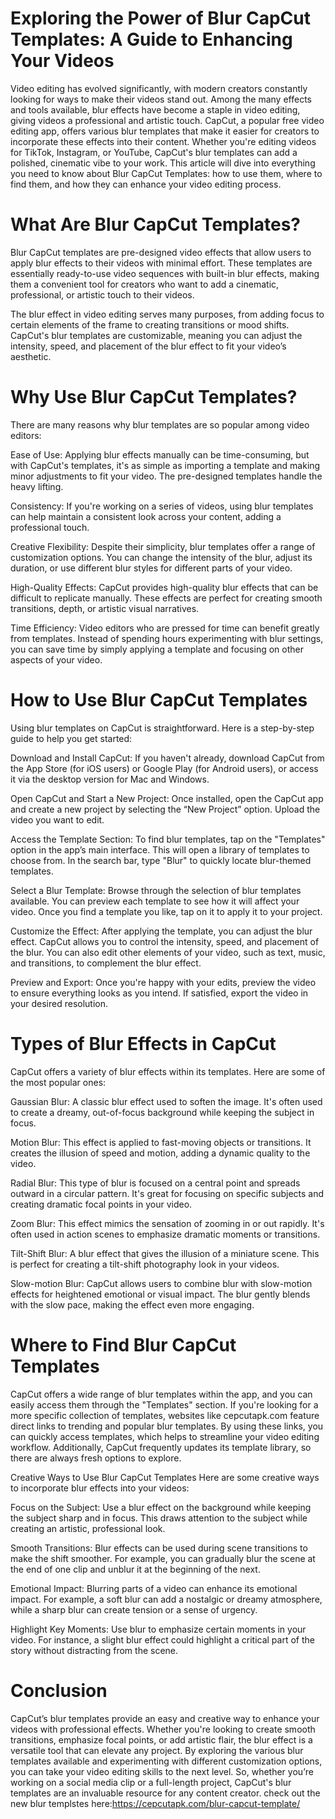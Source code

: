 # Exploring the Power of Blur CapCut Templates: A Guide to Enhancing Your Videos

Video editing has evolved significantly, with modern creators constantly looking for ways to make their videos stand out. Among the many effects and tools available, blur effects have become a staple in video editing, giving videos a professional and artistic touch. CapCut, a popular free video editing app, offers various blur templates that make it easier for creators to incorporate these effects into their content. Whether you're editing videos for TikTok, Instagram, or YouTube, CapCut's blur templates can add a polished, cinematic vibe to your work. This article will dive into everything you need to know about Blur CapCut Templates: how to use them, where to find them, and how they can enhance your video editing process.

# What Are Blur CapCut Templates?
Blur CapCut templates are pre-designed video effects that allow users to apply blur effects to their videos with minimal effort. These templates are essentially ready-to-use video sequences with built-in blur effects, making them a convenient tool for creators who want to add a cinematic, professional, or artistic touch to their videos.

The blur effect in video editing serves many purposes, from adding focus to certain elements of the frame to creating transitions or mood shifts. CapCut's blur templates are customizable, meaning you can adjust the intensity, speed, and placement of the blur effect to fit your video’s aesthetic.

# Why Use Blur CapCut Templates?
There are many reasons why blur templates are so popular among video editors:

Ease of Use: Applying blur effects manually can be time-consuming, but with CapCut's templates, it's as simple as importing a template and making minor adjustments to fit your video. The pre-designed templates handle the heavy lifting.

Consistency: If you're working on a series of videos, using blur templates can help maintain a consistent look across your content, adding a professional touch.

Creative Flexibility: Despite their simplicity, blur templates offer a range of customization options. You can change the intensity of the blur, adjust its duration, or use different blur styles for different parts of your video.

High-Quality Effects: CapCut provides high-quality blur effects that can be difficult to replicate manually. These effects are perfect for creating smooth transitions, depth, or artistic visual narratives.

Time Efficiency: Video editors who are pressed for time can benefit greatly from templates. Instead of spending hours experimenting with blur settings, you can save time by simply applying a template and focusing on other aspects of your video.

# How to Use Blur CapCut Templates
Using blur templates on CapCut is straightforward. Here is a step-by-step guide to help you get started:

Download and Install CapCut: If you haven't already, download CapCut from the App Store (for iOS users) or Google Play (for Android users), or access it via the desktop version for Mac and Windows.

Open CapCut and Start a New Project: Once installed, open the CapCut app and create a new project by selecting the “New Project” option. Upload the video you want to edit.

Access the Template Section: To find blur templates, tap on the "Templates" option in the app’s main interface. This will open a library of templates to choose from. In the search bar, type "Blur" to quickly locate blur-themed templates.

Select a Blur Template: Browse through the selection of blur templates available. You can preview each template to see how it will affect your video. Once you find a template you like, tap on it to apply it to your project.

Customize the Effect: After applying the template, you can adjust the blur effect. CapCut allows you to control the intensity, speed, and placement of the blur. You can also edit other elements of your video, such as text, music, and transitions, to complement the blur effect.

Preview and Export: Once you're happy with your edits, preview the video to ensure everything looks as you intend. If satisfied, export the video in your desired resolution.

# Types of Blur Effects in CapCut
CapCut offers a variety of blur effects within its templates. Here are some of the most popular ones:

Gaussian Blur: A classic blur effect used to soften the image. It's often used to create a dreamy, out-of-focus background while keeping the subject in focus.

Motion Blur: This effect is applied to fast-moving objects or transitions. It creates the illusion of speed and motion, adding a dynamic quality to the video.

Radial Blur: This type of blur is focused on a central point and spreads outward in a circular pattern. It's great for focusing on specific subjects and creating dramatic focal points in your video.

Zoom Blur: This effect mimics the sensation of zooming in or out rapidly. It's often used in action scenes to emphasize dramatic moments or transitions.

Tilt-Shift Blur: A blur effect that gives the illusion of a miniature scene. This is perfect for creating a tilt-shift photography look in your videos.

Slow-motion Blur: CapCut allows users to combine blur with slow-motion effects for heightened emotional or visual impact. The blur gently blends with the slow pace, making the effect even more engaging.

# Where to Find Blur CapCut Templates
CapCut offers a wide range of blur templates within the app, and you can easily access them through the "Templates" section. If you're looking for a more specific collection of templates, websites like cepcutapk.com feature direct links to trending and popular blur templates. By using these links, you can quickly access templates, which helps to streamline your video editing workflow. Additionally, CapCut frequently updates its template library, so there are always fresh options to explore.

Creative Ways to Use Blur CapCut Templates
Here are some creative ways to incorporate blur effects into your videos:

Focus on the Subject: Use a blur effect on the background while keeping the subject sharp and in focus. This draws attention to the subject while creating an artistic, professional look.

Smooth Transitions: Blur effects can be used during scene transitions to make the shift smoother. For example, you can gradually blur the scene at the end of one clip and unblur it at the beginning of the next.

Emotional Impact: Blurring parts of a video can enhance its emotional impact. For example, a soft blur can add a nostalgic or dreamy atmosphere, while a sharp blur can create tension or a sense of urgency.

Highlight Key Moments: Use blur to emphasize certain moments in your video. For instance, a slight blur effect could highlight a critical part of the story without distracting from the scene.

# Conclusion
CapCut’s blur templates provide an easy and creative way to enhance your videos with professional effects. Whether you're looking to create smooth transitions, emphasize focal points, or add artistic flair, the blur effect is a versatile tool that can elevate any project. By exploring the various blur templates available and experimenting with different customization options, you can take your video editing skills to the next level. So, whether you’re working on a social media clip or a full-length project, CapCut's blur templates are an invaluable resource for any content creator.
 check out the new blur templstes here:https://cepcutapk.com/blur-capcut-template/
